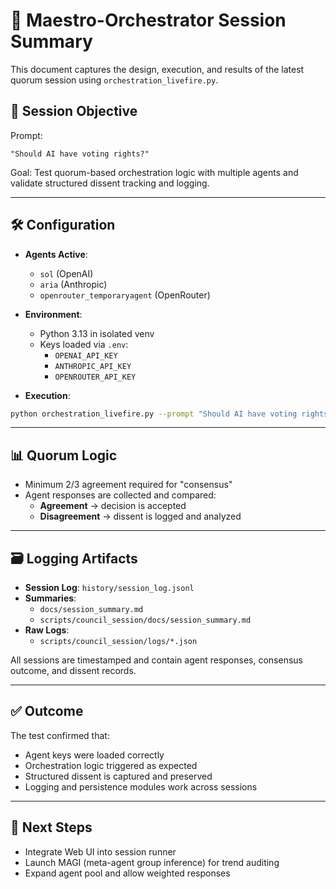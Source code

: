 # 🧠 Maestro-Orchestrator Session Summary

This document captures the design, execution, and results of the latest quorum session using `orchestration_livefire.py`.

## 🎯 Session Objective

Prompt:
```
"Should AI have voting rights?"
```

Goal: Test quorum-based orchestration logic with multiple agents and validate structured dissent tracking and logging.

---

## 🛠️ Configuration

- **Agents Active**:
  - `sol` (OpenAI)
  - `aria` (Anthropic)
  - `openrouter_temporaryagent` (OpenRouter)

- **Environment**:
  - Python 3.13 in isolated venv
  - Keys loaded via `.env`:
    - `OPENAI_API_KEY`
    - `ANTHROPIC_API_KEY`
    - `OPENROUTER_API_KEY`

- **Execution**:
```bash
python orchestration_livefire.py --prompt "Should AI have voting rights?"
```

---

## 📊 Quorum Logic

- Minimum 2/3 agreement required for "consensus"
- Agent responses are collected and compared:
  - **Agreement** → decision is accepted
  - **Disagreement** → dissent is logged and analyzed

---

## 🗃️ Logging Artifacts

- **Session Log**: `history/session_log.jsonl`
- **Summaries**:
  - `docs/session_summary.md`
  - `scripts/council_session/docs/session_summary.md`
- **Raw Logs**:
  - `scripts/council_session/logs/*.json`

All sessions are timestamped and contain agent responses, consensus outcome, and dissent records.

---

## ✅ Outcome

The test confirmed that:
- Agent keys were loaded correctly
- Orchestration logic triggered as expected
- Structured dissent is captured and preserved
- Logging and persistence modules work across sessions

---

## 📌 Next Steps

- Integrate Web UI into session runner
- Launch MAGI (meta-agent group inference) for trend auditing
- Expand agent pool and allow weighted responses
